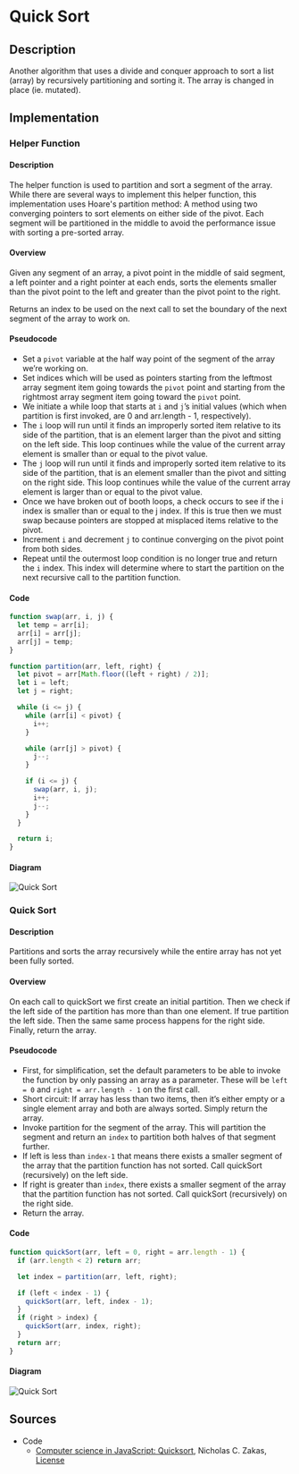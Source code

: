 # Quick Sort

## Description

Another algorithm that uses a divide and conquer approach to sort a list (array) by recursively partitioning and sorting it. The array is changed in place (ie. mutated).

## Implementation

### Helper Function

#### Description

The helper function is used to partition and sort a segment of the array. While there are several ways to implement this helper function, this implementation uses Hoare's partition method: A method using two converging pointers to sort elements on either side of the pivot. Each segment will be partitioned in the middle to avoid the performance issue with sorting a pre-sorted array.

#### Overview

Given any segment of an array, a pivot point in the middle of said segment, a left pointer and a right pointer at each ends, sorts the elements smaller than the pivot point to the left and greater than the pivot point to the right.

Returns an index to be used on the next call to set the boundary of the next segment of the array to work on.

#### Pseudocode

- Set a `pivot` variable at the half way point of the segment of the array we’re working on.
- Set indices which will be used as pointers starting from the leftmost array segment item going towards the `pivot` point and starting from the rightmost array segment item going toward the `pivot` point.
- We initiate a while loop that starts at `i` and `j`’s initial values (which when partition is first invoked, are 0 and arr.length - 1, respectively).
- The `i` loop will run until it finds an improperly sorted item relative to its side of the partition, that is an element larger than the pivot and sitting on the left side. This loop continues while the value of the current array element is smaller than or equal to the pivot value.
- The `j` loop will run until it finds and improperly sorted item relative to its side of the partition, that is an element smaller than the pivot and sitting on the right side. This loop continues while the value of the current array element is larger than or equal to the pivot value.
- Once we have broken out of booth loops, a check occurs to see if the i index is smaller than or equal to the j index. If this is true then we must swap because pointers are stopped at misplaced items relative to the pivot.
- Increment `i` and decrement `j` to continue converging on the pivot point from both sides.
- Repeat until the outermost loop condition is no longer true and return the `i` index. This index will determine where to start the partition on the next recursive call to the partition function.

#### Code

```javascript
function swap(arr, i, j) {
  let temp = arr[i];
  arr[i] = arr[j];
  arr[j] = temp;
}

function partition(arr, left, right) {
  let pivot = arr[Math.floor((left + right) / 2)];
  let i = left;
  let j = right;

  while (i <= j) {
    while (arr[i] < pivot) {
      i++;
    }

    while (arr[j] > pivot) {
      j--;
    }

    if (i <= j) {
      swap(arr, i, j);
      i++;
      j--;
    }
  }

  return i;
}
```

#### Diagram

![Quick Sort](quicksort_1.jpg)

### Quick Sort

#### Description

Partitions and sorts the array recursively while the entire array has not yet been fully sorted.

#### Overview

On each call to quickSort we first create an initial partition. Then we check if the left side of the partition has more than than one element. If true partition the left side. Then the same same process happens for the right side. Finally, return the array.

#### Pseudocode

- First, for simplification, set the default parameters to be able to invoke the function by only passing an array as a parameter. These will be `left = 0` and `right = arr.length - 1` on the first call.
- Short circuit: If array has less than two items, then it’s either empty or a single element array and both are always sorted. Simply return the array.
- Invoke partition for the segment of the array. This will partition the segment and return an `index` to partition both halves of that segment further.
- If left is less than `index-1` that means there exists a smaller segment of the array that the partition function has not sorted. Call quickSort (recursively) on the left side.
- If right is greater than `index`, there exists a smaller segment of the array that the partition function has not sorted. Call quickSort (recursively) on the right side.
- Return the array.

#### Code

```javascript
function quickSort(arr, left = 0, right = arr.length - 1) {
  if (arr.length < 2) return arr;

  let index = partition(arr, left, right);

  if (left < index - 1) {
    quickSort(arr, left, index - 1);
  }
  if (right > index) {
    quickSort(arr, index, right);
  }
  return arr;
}
```

#### Diagram

![Quick Sort](quicksort_2.jpg)

## Sources

- Code
  - [Computer science in JavaScript: Quicksort](https://humanwhocodes.com/blog/2012/11/27/computer-science-in-javascript-quicksort/), Nicholas C. Zakas, [License](../../licenses/license-1.md)
